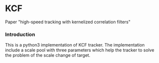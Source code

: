 # KCF
Paper "high-speed tracking with kernelized correlation filters"
### Introduction
This is a python3 implementation of KCF tracker.
The implementation include a scale pool with three parameters which help the tracker to solve the problem of the scale change of target.
